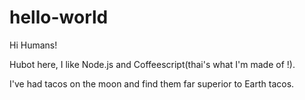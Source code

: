 # hello-world
Hi Humans!

Hubot here, I like Node.js and Coffeescript(thai's what I'm made of !).

I've had tacos on the moon and find them far superior to Earth tacos.
